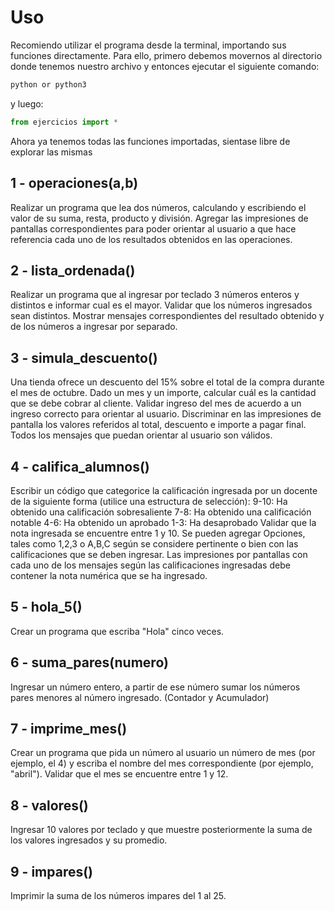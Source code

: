 # Uso
Recomiendo utilizar el programa desde la terminal, importando sus funciones directamente.
Para ello, primero debemos movernos al directorio donde tenemos nuestro archivo y entonces ejecutar el siguiente comando:
```bash
python or python3
```
y luego:
```python
from ejercicios import *
```
Ahora ya tenemos todas las funciones importadas, sientase libre de explorar las mismas
## 1 - operaciones(a,b)
Realizar un programa que lea dos números, calculando y escribiendo el valor de su suma, resta, producto y división. Agregar las impresiones de pantallas correspondientes para poder orientar al usuario a que hace referencia cada uno de los resultados obtenidos en las operaciones. 
## 2 - lista_ordenada()
Realizar un programa que al ingresar por teclado 3 números enteros y distintos e informar cual es el mayor. Validar que los números ingresados sean distintos. Mostrar mensajes correspondientes del resultado obtenido y de los números a ingresar por separado. 
## 3 - simula_descuento()
Una tienda ofrece un descuento del 15% sobre el total de la compra durante el mes de octubre. Dado un mes y un importe, calcular cuál es la cantidad que se debe cobrar al cliente. Validar ingreso del mes de acuerdo a un ingreso correcto para orientar al usuario. Discriminar en las impresiones de pantalla los valores referidos al total, descuento e importe a pagar final. Todos los mensajes que puedan orientar al usuario son válidos.  
## 4 - califica_alumnos()
Escribir un código que categorice la calificación ingresada por un docente  de la siguiente forma (utilice una estructura de selección): 
9-10: Ha obtenido una calificación sobresaliente 
7-8: Ha obtenido una calificación notable 
4-6: Ha obtenido un aprobado 
1-3: Ha desaprobado 
Validar que la nota ingresada se encuentre entre 1 y 10.  Se pueden agregar Opciones, tales como 1,2,3 o A,B,C según se considere pertinente o bien con las calificaciones que se deben ingresar. 
Las impresiones por pantallas con cada uno de los mensajes según las calificaciones ingresadas debe contener la nota numérica que se ha ingresado.
## 5 - hola_5()
Crear un programa que escriba "Hola" cinco veces.
## 6 - suma_pares(numero)
Ingresar un número entero, a partir de ese número sumar los números pares menores al número ingresado. (Contador y Acumulador)
## 7 - imprime_mes()
Crear un programa que pida un número al usuario un número de mes (por ejemplo, el 4) y escriba el nombre del mes correspondiente (por ejemplo, "abril"). Validar que el mes se encuentre entre 1 y 12.
## 8 - valores()
Ingresar 10 valores por teclado y que muestre posteriormente la suma de los valores ingresados y su promedio.
## 9 - impares()
Imprimir la suma de los números impares del 1 al 25.

